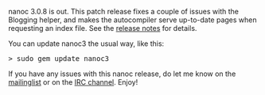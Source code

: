 nanoc 3.0.8 is out. This patch release fixes a couple of issues with the Blogging helper, and makes the autocompiler serve up-to-date pages when requesting an index file. See the <a href="/release-notes/">release notes</a> for details.

You can update nanoc3 the usual way, like this:

<pre><kbd><span class="prompt">></span> sudo gem update nanoc3</kbd></pre>

<p>If you have any issues with this nanoc release, do let me know on the <a href="http://groups.google.com/group/nanoc/">mailinglist</a> or on the <a href="irc://chat.freenode.net/#nanoc">IRC channel</a>. Enjoy!</p>
